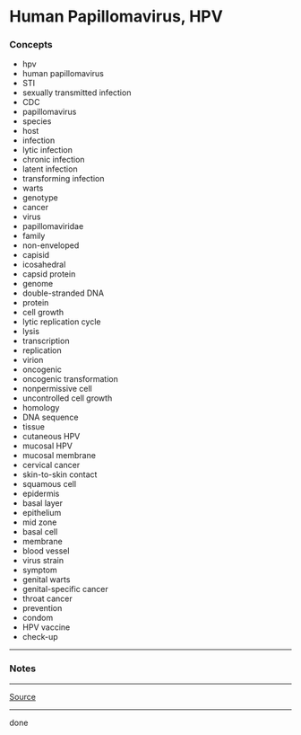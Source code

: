 # Human Papillomavirus, HPV

### Concepts

- hpv
- human papillomavirus
- STI
- sexually transmitted infection
- CDC
- papillomavirus
- species
- host
- infection
- lytic infection
- chronic infection
- latent infection
- transforming infection
- warts
- genotype
- cancer
- virus
- papillomaviridae
- family
- non-enveloped
- capisid
- icosahedral
- capsid protein
- genome
- double-stranded DNA
- protein
- cell growth
- lytic replication cycle
- lysis
- transcription
- replication
- virion
- oncogenic
- oncogenic transformation
- nonpermissive cell
- uncontrolled cell growth
- homology
- DNA sequence
- tissue
- cutaneous HPV
- mucosal HPV
- mucosal membrane
- cervical cancer
- skin-to-skin contact
- squamous cell
- epidermis
- basal layer
- epithelium
- mid zone
- basal cell
- membrane
- blood vessel
- virus strain
- symptom
- genital warts
- genital-specific cancer
- throat cancer
- prevention
- condom
- HPV vaccine
- check-up

---

### Notes

---

[Source](https://youtu.be/pyihsgc209Q)

---

done